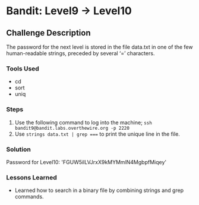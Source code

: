 # Bandit: Level9 -> Level10

## Challenge Description

The password for the next level is stored in the file data.txt in one of the few human-readable strings, preceded by several ‘=’ characters.

### Tools Used

- cd
- sort
- uniq

### Steps

1. Use the following command to log into the machine;
   `ssh bandit9@bandit.labs.overthewire.org -p 2220`
2. Use `strings data.txt | grep ===` to print the unique line in the file.

### Solution

Password for Level10: 'FGUW5ilLVJrxX9kMYMmlN4MgbpfMiqey'

### Lessons Learned

- Learned how to search in a binary file by combining strings and grep commands.
